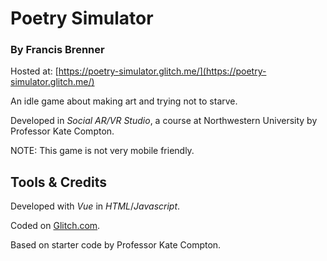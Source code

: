 # Poetry Simulator

### By Francis Brenner

Hosted at: [https://poetry-simulator.glitch.me/](https://poetry-simulator.glitch.me/)

An idle game about making art and trying not to starve.

Developed in _Social AR/VR Studio_, a course at Northwestern University by Professor Kate Compton.

NOTE: This game is not very mobile friendly.

## Tools & Credits

Developed with _Vue_ in _HTML_/_Javascript_.

Coded on [Glitch.com](https://glitch.com/).

Based on starter code by Professor Kate Compton.

